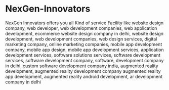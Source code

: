 # NexGen-Innovators
NexGen Innovators offers you all Kind of service Facility like website design company, web developer, web development companies, web application development, ecommerce website design company in delhi, website design development, web development companies, web design services, digital marketing company, online marketing companies, mobile app development company, mobile app design, mobile app development services, application development services, software solutions services, software development services, software development company, software, development company in delhi, custom software development company india, augmented reality development, augmented reality development company augmented reality app development, augmented reality android development, ar development company in delhi
